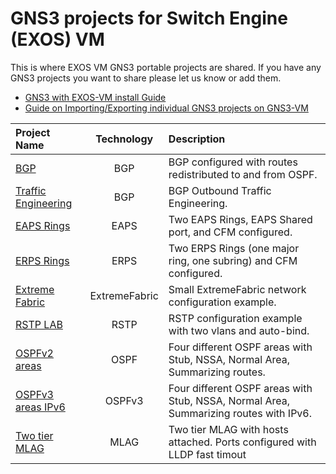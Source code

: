 # GNS3 projects for Switch Engine (EXOS) VM

This is where EXOS VM GNS3 portable projects are shared.  If you have any GNS3 projects you want to share please let us know or add them.

* [GNS3 with EXOS-VM install Guide](https://github.com/extremenetworks/Virtual_EXOS/blob/master/GNS3_EXOS-VM_Guide.md)
* [Guide on Importing/Exporting individual GNS3 projects on GNS3-VM](import_export_gns3.md)

|Project Name| Technology | Description |
|:-----------|:-------------:|:------|
|[BGP](bgp/README.md)| BGP | BGP configured with routes redistributed to and from OSPF.|
|[Traffic Engineering](BGP_OUTBOUND_TE/README.md)| BGP | BGP Outbound Traffic Engineering.|
|[EAPS Rings](Two_EAPS_rings/README.md)| EAPS | Two EAPS Rings, EAPS Shared port, and CFM configured.|
|[ERPS Rings](erps_subring/README.md)| ERPS | Two ERPS Rings (one major ring, one subring) and CFM configured.|
|[Extreme Fabric](ExtremeFabric/README.md)| ExtremeFabric | Small ExtremeFabric network configuration example.|
|[RSTP LAB](RSTP_LAB/README.md)| RSTP | RSTP configuration example with two vlans and auto-bind.|
|[OSPFv2 areas](OSPF_areas/README.md)| OSPF | Four different OSPF areas with Stub, NSSA, Normal Area, Summarizing routes.|
|[OSPFv3 areas IPv6](OSPFv3_areas/README.md)| OSPFv3 | Four different OSPF areas with Stub, NSSA, Normal Area, Summarizing routes with IPv6.|
|[Two tier MLAG](two_tier_MLAG/README.md)| MLAG | Two tier MLAG with hosts attached.  Ports configured with LLDP fast timout|

